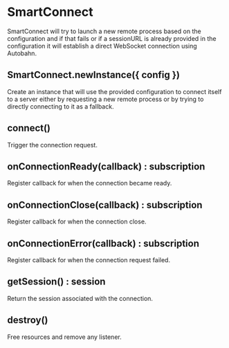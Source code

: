 # SmartConnect

SmartConnect will try to launch a new remote process
based on the configuration and if that fails or if
a sessionURL is already provided in the configuration
it will establish a direct WebSocket connection using
Autobahn.

## SmartConnect.newInstance({ config }) 

Create an instance that will use the provided configuration to
connect itself to a server either by requesting a new remote
process or by trying to directly connecting to it as a fallback.

## connect() 

Trigger the connection request.

## onConnectionReady(callback) : subscription

Register callback for when the connection became ready.

## onConnectionClose(callback) : subscription

Register callback for when the connection close.

## onConnectionError(callback) : subscription

Register callback for when the connection request failed.

## getSession() : session

Return the session associated with the connection.

## destroy() 

Free resources and remove any listener.
